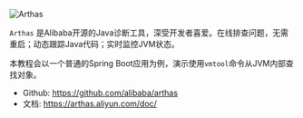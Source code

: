 ![Arthas](https://arthas.aliyun.com/doc/_images/arthas.png)

`Arthas` 是Alibaba开源的Java诊断工具，深受开发者喜爱。在线排查问题，无需重启；动态跟踪Java代码；实时监控JVM状态。

本教程会以一个普通的Spring Boot应用为例，演示使用`vmtool`命令从JVM内部查找对象。

- Github: https://github.com/alibaba/arthas
- 文档: https://arthas.aliyun.com/doc/
